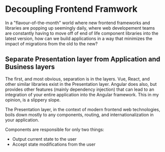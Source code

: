 # Decoupling Frontend Framwork

In a "flavour-of-the-month" world where new frontend frameworks and libraries are popping up seemingly daily, 
where web developement teams are constantly having to move off of end of life component libraries into the latest version,
how can we build applications in a way that minimizes the impact of migrations from the old to the new?

## Separate Presentation layer from Application and Business layers

The first, and most obvious, separation is in the layers. Vue, React, and other similar libraries exist in the Presentation layer. Angular does also,
but provides other features (mainly dependency injection) that can lead to an integration of your entire application into the Angular framework. This
in my opinion, is a slippery slope.

The Presentation layer, in the context of modern frontend web technologies, boils down mostly to any components, routing, and internationalization in your application. 

Components are responsible for only two things: 
* Output current state to the user
* Accept state modifications from the user

